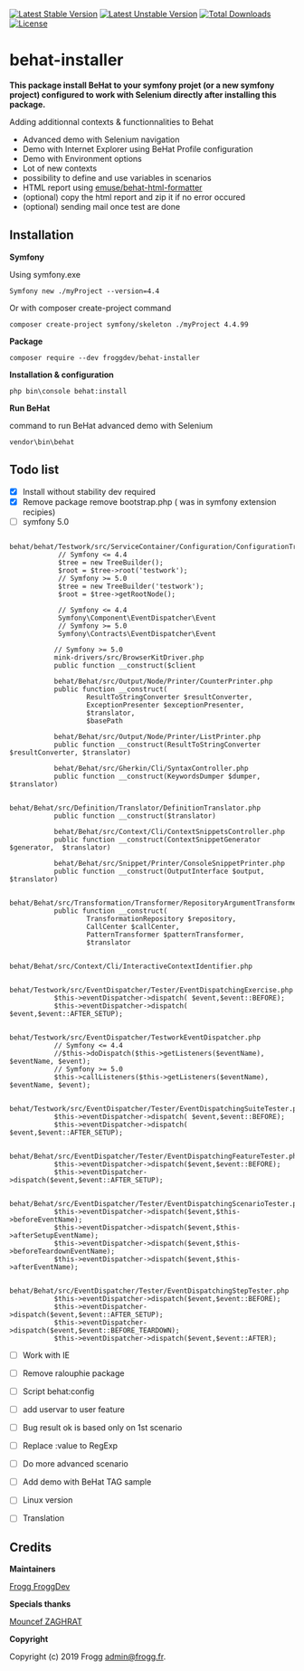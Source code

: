 [![Latest Stable Version](https://poser.pugx.org/froggdev/behat-installer/v/stable.svg)](https://packagist.org/packages/froggdev/behat-installer)
[![Latest Unstable Version](https://poser.pugx.org/froggdev/behat-installer/v/unstable.svg)](https://packagist.org/packages/froggdev/behat-installer)
[![Total Downloads](https://poser.pugx.org/froggdev/behat-installer/downloads.svg)](https://packagist.org/packages/froggdev/behat-installer)
[![License](https://poser.pugx.org/froggdev/behat-installer/license.svg)](https://packagist.org/packages/froggdev/behat-installer)

# behat-installer

**This package install BeHat to your symfony projet (or a new symfony project) configured to work with Selenium directly after installing this package.**

Adding additionnal contexts &amp; functionnalities to Behat
- Advanced demo with Selenium navigation
- Demo with Internet Explorer using BeHat Profile configuration
- Demo with Environment options
- Lot of new contexts
- possibility to define and use variables in scenarios
- HTML report using [emuse/behat-html-formatter](https://packagist.org/packages/emuse/behat-html-formatter)
- (optional) copy the html report and zip it if no error occured
- (optional) sending mail once test are done

## Installation

**Symfony**

Using symfony.exe
```
Symfony new ./myProject --version=4.4
```
Or with composer create-project command
```
composer create-project symfony/skeleton ./myProject 4.4.99
```
**Package**
```
composer require --dev froggdev/behat-installer
```
**Installation & configuration**
```
php bin\console behat:install
```
**Run BeHat**

command to run BeHat advanced demo with Selenium
```
vendor\bin\behat
```

## Todo list

- [x] Install without stability dev required
- [x] Remove package remove bootstrap.php ( was in symfony extension recipies)
- [ ] symfony 5.0 

```
            behat/behat/Testwork/src/ServiceContainer/Configuration/ConfigurationTree.php 
            // Symfony <= 4.4
            $tree = new TreeBuilder();
            $root = $tree->root('testwork');
            // Symfony >= 5.0
            $tree = new TreeBuilder('testwork');
            $root = $tree->getRootNode();
```
```
            // Symfony <= 4.4
            Symfony\Component\EventDispatcher\Event 
            // Symfony >= 5.0            
            Symfony\Contracts\EventDispatcher\Event
```

```
           // Symfony >= 5.0  
           mink-drivers/src/BrowserKitDriver.php
           public function __construct($client
           
           behat/Behat/src/Output/Node/Printer/CounterPrinter.php
           public function __construct(
                   ResultToStringConverter $resultConverter,
                   ExceptionPresenter $exceptionPresenter,
                   $translator,
                   $basePath
                   
           behat/Behat/src/Output/Node/Printer/ListPrinter.php
           public function __construct(ResultToStringConverter $resultConverter, $translator)
           
           behat/Behat/src/Gherkin/Cli/SyntaxController.php               
           public function __construct(KeywordsDumper $dumper,  $translator)
           
           behat/Behat/src/Definition/Translator/DefinitionTranslator.php
           public function __construct($translator)
           
           behat/Behat/src/Context/Cli/ContextSnippetsController.php           
           public function __construct(ContextSnippetGenerator $generator,  $translator)
           
           behat/Behat/src/Snippet/Printer/ConsoleSnippetPrinter.php
           public function __construct(OutputInterface $output,  $translator)
           
           behat/Behat/src/Transformation/Transformer/RepositoryArgumentTransformer.php    
           public function __construct(
                   TransformationRepository $repository,
                   CallCenter $callCenter,
                   PatternTransformer $patternTransformer,
                   $translator
                   
           behat/Behat/src/Context/Cli/InteractiveContextIdentifier.php

           behat/Testwork/src/EventDispatcher/Tester/EventDispatchingExercise.php
           $this->eventDispatcher->dispatch( $event,$event::BEFORE);
           $this->eventDispatcher->dispatch( $event,$event::AFTER_SETUP);
           
           behat/Testwork/src/EventDispatcher/TestworkEventDispatcher.php   
           // Symfony <= 4.4  
           //$this->doDispatch($this->getListeners($eventName), $eventName, $event);
           // Symfony >= 5.0  
           $this->callListeners($this->getListeners($eventName), $eventName, $event);
           
           behat/Testwork/src/EventDispatcher/Tester/EventDispatchingSuiteTester.php
           $this->eventDispatcher->dispatch( $event,$event::BEFORE);
           $this->eventDispatcher->dispatch( $event,$event::AFTER_SETUP);
           
           behat/Behat/src/EventDispatcher/Tester/EventDispatchingFeatureTester.php
           $this->eventDispatcher->dispatch($event,$event::BEFORE);
           $this->eventDispatcher->dispatch($event,$event::AFTER_SETUP);
           
           behat/Behat/src/EventDispatcher/Tester/EventDispatchingScenarioTester.php
           $this->eventDispatcher->dispatch($event,$this->beforeEventName);
           $this->eventDispatcher->dispatch($event,$this->afterSetupEventName);
           $this->eventDispatcher->dispatch($event,$this->beforeTeardownEventName);       
           $this->eventDispatcher->dispatch($event,$this->afterEventName);
           
           behat/Behat/src/EventDispatcher/Tester/EventDispatchingStepTester.php
           $this->eventDispatcher->dispatch($event,$event::BEFORE);
           $this->eventDispatcher->dispatch($event,$event::AFTER_SETUP);
           $this->eventDispatcher->dispatch($event,$event::BEFORE_TEARDOWN);
           $this->eventDispatcher->dispatch($event,$event::AFTER);     
```
- [ ] Work with IE
- [ ] Remove ralouphie package
- [ ] Script behat:config
- [ ] add uservar to user feature
- [ ] Bug result ok is based only on 1st scenario
- [ ] Replace :value to RegExp
- [ ] Do more advanced scenario
- [ ] Add demo with BeHat TAG sample
- [ ] Linux version
- [ ] Translation



## Credits

**Maintainers**

[Frogg FroggDev](https://github.com/FroggDev)

**Specials thanks**

[Mouncef ZAGHRAT](https://github.com/Mouncef)

**Copyright**

Copyright (c) 2019 Frogg admin@frogg.fr.
